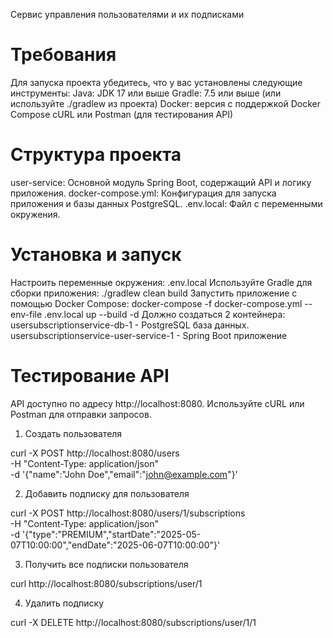 Сервис управления пользователями и их подписками

# Требования

Для запуска проекта убедитесь, что у вас установлены следующие инструменты:
Java: JDK 17 или выше
Gradle: 7.5 или выше (или используйте ./gradlew из проекта)
Docker: версия с поддержкой Docker Compose
cURL или Postman (для тестирования API)

# Структура проекта

user-service: Основной модуль Spring Boot, содержащий API и логику приложения.
docker-compose.yml: Конфигурация для запуска приложения и базы данных PostgreSQL.
.env.local: Файл с переменными окружения.

# Установка и запуск
Настроить переменные окружения: .env.local
Используйте Gradle для сборки приложения: ./gradlew clean build
Запустить приложение с помощью Docker Compose: docker-compose -f docker-compose.yml --env-file .env.local up --build -d
    Должно создаться 2 контейнера: usersubscriptionservice-db-1 - PostgreSQL база данных.
                                   usersubscriptionservice-user-service-1 - Spring Boot приложение

# Тестирование API
API доступно по адресу http://localhost:8080. Используйте cURL или Postman для отправки запросов.
1. Создать пользователя

curl -X POST http://localhost:8080/users \
-H "Content-Type: application/json" \
-d '{"name":"John Doe","email":"john@example.com"}'

2. Добавить подписку для пользователя

curl -X POST http://localhost:8080/users/1/subscriptions \
-H "Content-Type: application/json" \
-d '{"type":"PREMIUM","startDate":"2025-05-07T10:00:00","endDate":"2025-06-07T10:00:00"}'

3. Получить все подписки пользователя

curl http://localhost:8080/subscriptions/user/1

4. Удалить подписку

curl -X DELETE http://localhost:8080/subscriptions/user/1/1